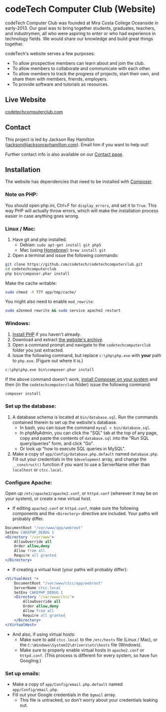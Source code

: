 codeTech Computer Club (Website)
================================

codeTech Computer Club was founded at Mira Costa College Oceanside in early-2013. Our goal was to bring together students, graduates, teachers, and industrymen, all who were aspiring to enter or who had experience in technology fields. We would share our knowledge and build great things together.

codeTech's website serves a few purposes:

* To allow prospective members can learn about and join the club.
* To allow members to collaborate and communicate with each other.
* To allow members to track the progress of projects, start their own, and share them with members, friends, employers.
* To provide software and tutorials as resources.


Live Website
------------

[codetechcomputerclub.com](http://codetechcomputerclub.com)


Contact
-------

This project is led by Jackson Ray Hamilton (jackson@jacksonrayhamilton.com). Email him if you want to help out!

Further contact info is also available on our [Contact page](http://www.codetechcomputerclub.com/contact).


Installation
------------

The website has dependencies that need to be installed with [Composer](https://getcomposer.org/).

### Note on PHP:

You should open php.ini, Ctrl+F for `display_errors`, and set it to `True`. This
way PHP will actually throw errors, which will make the installation process
easier in case anything goes wrong.

### Linux / Mac:

1. Have git and php installed.
	- Debian: `sudo apt-get install git php5`
	- Mac (using [Homebrew](http://brew.sh/)): `brew install git`
2. Open a terminal and issue the following commands:

```bash
git clone https://github.com/codetech/codetechcomputerclub.git
cd codetechcomputerclub
php bin/composer.phar install
```

Make the cache writable:

```bash
sudo chmod -R 777 app/tmp/cache/
```

You might also need to enable `mod_rewrite`:

```bash
sudo a2enmod rewrite && sudo service apache2 restart
```

### Windows:

1. [Install PHP](http://windows.php.net/download/) if you haven't already.
2. Download and extract [the website's archive](https://github.com/codetech/codetechcomputerclub/archive/master.zip).
3. Open a command prompt and navigate to the `codetechcomputerclub` folder you just extracted.
4. Issue the following command, but replace `c:\php\php.exe` with **your** path to `php.exe`. (Figure out where it is.)

```bat
c:\php\php.exe bin\composer.phar install
```

If the above command doesn't work, [install Composer on your system](https://getcomposer.org/Composer-Setup.exe) and then (in the `codetechcomputerclub` folder) issue the following command:

```bat
composer install
```

### Set up the database:

1. A database schema is located at `bin/database.sql`. Run the commands contained therein to set up the website's database.
	- In bash, you can issue the command `mysql < bin/database.sql`.
	- In phpMyAdmin, you can click the "SQL" tab at the top of any page, copy and paste the contents of `database.sql` into the "Run SQL query/queries" form, and click "Go".
	- Or look up "how to execute SQL queries in MySQL".
2. Make a copy of `app/Config/database.php.default` named `database.php`. Fill out your credentials in the `$development` array, and change the `__construct()` function if you want to use a ServerName other than `localhost` or `ctcc.local`.

### Configure Apache:

Open up `/etc/apache2/apache2.conf`, or `httpd.conf` (wherever it may be on your system), or create a new virtual host.

- If editing `apache2.conf` or `httpd.conf`, make sure the following components and the `<Directory>` directive are included. Your paths will probably differ.

```apache
DocumentRoot "/var/www/app/webroot"
SetEnv CAKEPHP_DEBUG 1
<Directory "/var/www">
	AllowOverride all
	Order allow,deny
	Allow from all
	Require all granted
</Directory>
```

- If creating a virtual host (your paths will probably differ):

```apache
<VirtualHost *>
	DocumentRoot "/var/www/ctcc/app/webroot"
	ServerName ctcc.local
	SetEnv CAKEPHP_DEBUG 1
	<Directory "/var/www/ctcc">
		AllowOverride all
		Order allow,deny
		Allow from all
		Require all granted
	</Directory>
</VirtualHost>
```

- And also, if using virtual hosts:
	- Make sure to add `ctcc.local` to the `/etc/hosts` file (Linux / Mac), or the `C:\Windows\System32\drivers\etc\hosts` file (Windows).
	- Make sure to properly enable virtual hosts in `apache2.conf` or `httpd.conf`. (This process is different for every system, so have fun Googling.)

### Set up emails:

- Make a copy of `app/Config/email.php.default` named `app/Config/email.php`.
- Fill out your Google credentials in the `$gmail` array.
	- This file is untracked, so don't worry about your credentials leaking out.
